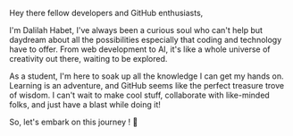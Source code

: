 Hey there fellow developers and GitHub enthusiasts,

I'm Dalilah Habet, I've always been a curious soul who can't help but daydream about all the possibilities especially that coding and technology have to offer. From web development to AI, it's like a whole universe of creativity out there, waiting to be explored.

As a student, I'm here to soak up all the knowledge I can get my hands on. Learning is an adventure, and GitHub seems like the perfect treasure trove of wisdom. I can't wait to make cool stuff, collaborate with like-minded folks, and just have a blast while doing it!

So, let's embark on this journey ! 🚀
